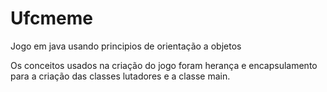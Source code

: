 # Ufcmeme
Jogo em java usando principios de orientação a objetos

Os conceitos usados na criação do jogo foram herança e encapsulamento para a criação das classes lutadores e a classe main.
